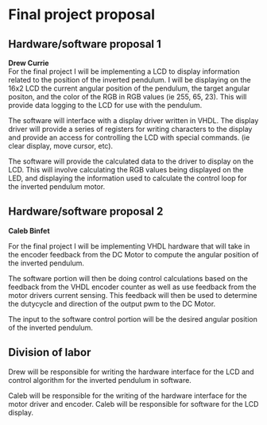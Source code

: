 # Final project proposal


## Hardware/software proposal 1
<b> Drew Currie </b><br>
For the final project I will be implementing a LCD to display information related to the position of the inverted pendulum. I will be displaying on the 16x2 LCD the current angular position of the pendulum, the target angular positon, and the color of the RGB in RGB values (ie 255, 65, 23). This will provide data logging to the LCD for use with the pendulum. 

The software will interface with a display driver written in VHDL. The display driver will provide a series of registers for writing characters to the display and provide an access for controlling the LCD with special commands. (ie clear display, move cursor, etc).

The software will provide the calculated data to the driver to display on the LCD. This will involve calculating the RGB values being displayed on the LED, and displaying the information used to calculate the control loop for the inverted pendulum motor. 


## Hardware/software proposal 2
<b> Caleb Binfet </b><br>

For the final project I will be implementing VHDL hardware that will take in the encoder feedback from the DC Motor to compute the angular position of the inverted pendulum. 

The software portion will then be doing control calculations based on the feedback from the VHDL encoder counter as well as use feedback from the motor drivers current sensing. This feedback will then be used to determine the dutycycle and direction of the output pwm to the DC Motor. 

The input to the software control portion will be the desired angular position of the inverted pendulum. 

## Division of labor

Drew will be responsible for writing the hardware interface for the LCD and control algorithm for the inverted pendulum in software. 

Caleb will be responsible for the writing of the hardware interface for the motor driver and encoder. Caleb will be responsible for software for the LCD display.

